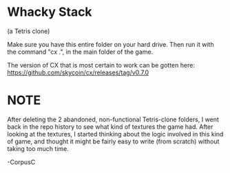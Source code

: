# Whacky Stack 
(a Tetris clone)

Make sure you have this entire folder on your hard drive.
Then run it with the command "cx .", in the main folder of the game.

The version of CX that is most certain to work can be gotten here:
https://github.com/skycoin/cx/releases/tag/v0.7.0


# NOTE
After deleting the 2 abandoned, non-functional Tetris-clone folders, I went back in the repo history to see what kind of textures the game had.  After looking at the textures, I started thinking about the logic involved in this kind of game, and thought it might be fairly easy to write (from scratch) without taking too much time.

-CorpusC
